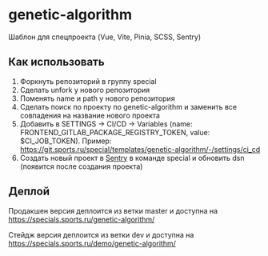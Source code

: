 # genetic-algorithm

Шаблон для спецпроекта (Vue, Vite, Pinia, SCSS, Sentry)

## Как использовать 
1. Форкнуть репозиторий в группу special
2. Сделать unfork у нового репозитория 
3. Поменять name и path у нового репозитория
4. Сделать поиск по проекту по genetic-algorithm и заменить все совпадения на название нового проекта
5. Добавить в SETTINGS -> CI/CD -> Variables (name: FRONTEND_GITLAB_PACKAGE_REGISTRY_TOKEN, value: $CI_JOB_TOKEN). Пример: https://git.sports.ru/special/templates/genetic-algorithm/-/settings/ci_cd
6. Создать новый проект в [Sentry](https://sentry.sports.ru/sports_ru/) в команде special и обновить dsn (появится после создания проекта)


## Деплой
Продакшен версия деплоится из ветки master и доступна на https://specials.sports.ru/genetic-algorithm/

Стейдж версия деплоится из ветки dev и доступна на https://specials.sports.ru/demo/genetic-algorithm/
